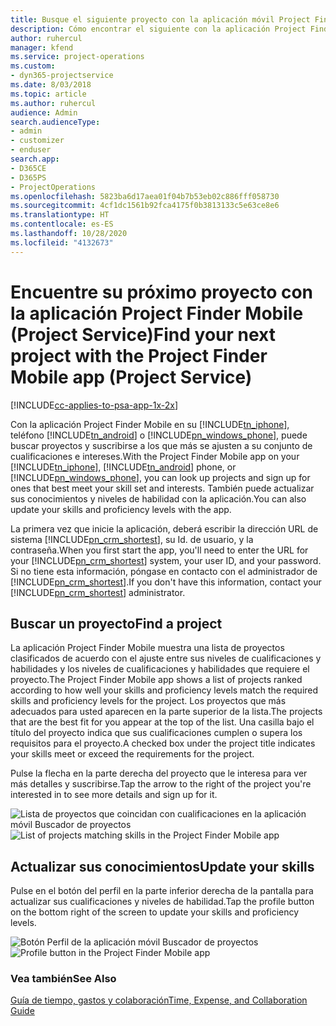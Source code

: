 ```yaml
---
title: Busque el siguiente proyecto con la aplicación móvil Project Finder Mobile
description: Cómo encontrar el siguiente con la aplicación Project Finder Mobile  para Project Service
author: ruhercul
manager: kfend
ms.service: project-operations
ms.custom:
- dyn365-projectservice
ms.date: 8/03/2018
ms.topic: article
ms.author: ruhercul
audience: Admin
search.audienceType:
- admin
- customizer
- enduser
search.app:
- D365CE
- D365PS
- ProjectOperations
ms.openlocfilehash: 5823ba6d17aea01f04b7b53eb02c886fff058730
ms.sourcegitcommit: 4cf1dc1561b92fca4175f0b3813133c5e63ce8e6
ms.translationtype: HT
ms.contentlocale: es-ES
ms.lasthandoff: 10/28/2020
ms.locfileid: "4132673"
---
```

# <a name="find-your-next-project-with-the-project-finder-mobile-app-project-service"></a><span data-ttu-id="c04a0-103">Encuentre su próximo proyecto con la aplicación Project Finder Mobile (Project Service)</span><span class="sxs-lookup"><span data-stu-id="c04a0-103">Find your next project with the Project Finder Mobile app (Project Service)</span></span>

[!INCLUDE[cc-applies-to-psa-app-1x-2x](../includes/cc-applies-to-psa-app-1x-2x.md)]

<span data-ttu-id="c04a0-104">Con la aplicación Project Finder Mobile en su [!INCLUDE[tn_iphone](../includes/tn-iphone.md)], teléfono [!INCLUDE[tn_android](../includes/tn-android.md)] o [!INCLUDE[pn_windows_phone](../includes/pn-windows-phone.md)], puede buscar proyectos y suscribirse a los que más se ajusten a su conjunto de cualificaciones e intereses.</span><span class="sxs-lookup"><span data-stu-id="c04a0-104">With the Project Finder Mobile app on your [!INCLUDE[tn_iphone](../includes/tn-iphone.md)], [!INCLUDE[tn_android](../includes/tn-android.md)] phone, or [!INCLUDE[pn_windows_phone](../includes/pn-windows-phone.md)], you can look up projects and sign up for ones that best meet your skill set and interests.</span></span> <span data-ttu-id="c04a0-105">También puede actualizar sus conocimientos y niveles de habilidad con la aplicación.</span><span class="sxs-lookup"><span data-stu-id="c04a0-105">You can also update your skills and proficiency levels with the app.</span></span>  
  
 <span data-ttu-id="c04a0-106">La primera vez que inicie la aplicación, deberá escribir la dirección URL de sistema [!INCLUDE[pn_crm_shortest](../includes/pn-crm-shortest.md)], su Id. de usuario, y la contraseña.</span><span class="sxs-lookup"><span data-stu-id="c04a0-106">When you first start the app, you'll need to enter the URL for your [!INCLUDE[pn_crm_shortest](../includes/pn-crm-shortest.md)] system, your user ID, and your password.</span></span> <span data-ttu-id="c04a0-107">Si no tiene esta información, póngase en contacto con el administrador de [!INCLUDE[pn_crm_shortest](../includes/pn-crm-shortest.md)].</span><span class="sxs-lookup"><span data-stu-id="c04a0-107">If you don't have this information,  contact your [!INCLUDE[pn_crm_shortest](../includes/pn-crm-shortest.md)] administrator.</span></span>  
  
## <a name="find-a-project"></a><span data-ttu-id="c04a0-108">Buscar un proyecto</span><span class="sxs-lookup"><span data-stu-id="c04a0-108">Find a project</span></span>  
 <span data-ttu-id="c04a0-109">La aplicación Project Finder Mobile muestra una lista de proyectos clasificados de acuerdo con el ajuste entre sus niveles de cualificaciones y habilidades y los niveles de cualificaciones y habilidades que requiere el proyecto.</span><span class="sxs-lookup"><span data-stu-id="c04a0-109">The Project Finder Mobile app shows a list of projects ranked according to how well your skills and proficiency levels match the required skills and proficiency levels for the project.</span></span> <span data-ttu-id="c04a0-110">Los proyectos que más adecuados para usted aparecen en la parte superior de la lista.</span><span class="sxs-lookup"><span data-stu-id="c04a0-110">The projects that are the best fit for you appear at the top of the list.</span></span> <span data-ttu-id="c04a0-111">Una casilla bajo el título del proyecto indica que sus cualificaciones cumplen o supera los requisitos para el proyecto.</span><span class="sxs-lookup"><span data-stu-id="c04a0-111">A checked box under the project title indicates your skills meet or exceed the requirements for the project.</span></span>  
  
 <span data-ttu-id="c04a0-112">Pulse la flecha en la parte derecha del proyecto que le interesa para ver más detalles y suscribirse.</span><span class="sxs-lookup"><span data-stu-id="c04a0-112">Tap the arrow to the right of the project you're interested in to see more details and sign up for it.</span></span>  
  
 <span data-ttu-id="c04a0-113">![Lista de proyectos que coincidan con cualificaciones en la aplicación móvil Buscador de proyectos](../psa/media/project-service-project-finder-list.png "Lista de proyectos que coincidan con cualificaciones en la aplicación móvil Buscador de proyectos")</span><span class="sxs-lookup"><span data-stu-id="c04a0-113">![List of projects matching skills in the Project Finder Mobile app](../psa/media/project-service-project-finder-list.png "List of projects matching skills in the Project Finder Mobile app")</span></span>  
  
## <a name="update-your-skills"></a><span data-ttu-id="c04a0-114">Actualizar sus conocimientos</span><span class="sxs-lookup"><span data-stu-id="c04a0-114">Update your skills</span></span>  
 <span data-ttu-id="c04a0-115">Pulse en el botón del perfil en la parte inferior derecha de la pantalla para actualizar sus cualificaciones y niveles de habilidad.</span><span class="sxs-lookup"><span data-stu-id="c04a0-115">Tap the profile button on the bottom right of the screen to update your skills and proficiency levels.</span></span>  
  
 <span data-ttu-id="c04a0-116">![Botón Perfil de la aplicación móvil Buscador de proyectos](../psa/media/project-service-project-finder-profile.png "Botón Perfil de la aplicación móvil Buscador de proyectos")</span><span class="sxs-lookup"><span data-stu-id="c04a0-116">![Profile button in the Project Finder Mobile app](../psa/media/project-service-project-finder-profile.png "Profile button in the Project Finder Mobile app")</span></span>  
  
### <a name="see-also"></a><span data-ttu-id="c04a0-117">Vea también</span><span class="sxs-lookup"><span data-stu-id="c04a0-117">See Also</span></span>  
 [<span data-ttu-id="c04a0-118">Guía de tiempo, gastos y colaboración</span><span class="sxs-lookup"><span data-stu-id="c04a0-118">Time, Expense, and Collaboration Guide</span></span>](../psa/time-expense-collaboration-guide.md)
